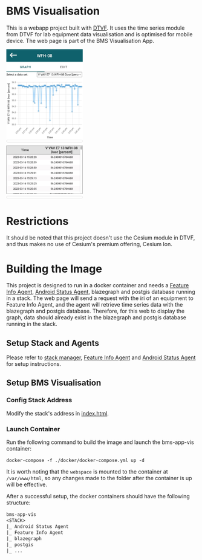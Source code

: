 # BMS Visualisation 

This is a webapp project built with [DTVF](https://github.com/cambridge-cares/TheWorldAvatar/tree/main/web/digital-twin-vis-framework). It uses the time series module from DTVF for lab equipment data visualisation and is optimised for mobile device. The web page is part of the BMS Visualisation App.

<img src="readme-visualisation.jpg" alt="Example of lab equipment data visualisation in BMS Visualisation App" width="40%"/>

# Restrictions

It should be noted that this project doesn't use the Cesium module in DTVF, and thus makes no use of Cesium's premium offering, Cesium Ion. 


# Building the Image

This project is designed to run in a docker container and needs a [Feature Info Agent](https://github.com/cambridge-cares/TheWorldAvatar/tree/main/Agents/FeatureInfoAgent), [Android Status Agent](https://github.com/cambridge-cares/TheWorldAvatar/tree/1517-dev-android-status-agent/Agents/AndroidStatusAgent), blazegraph and postgis database running in a stack. The web page will send a request with the iri of an equipment to Feature Info Agent, and the agent will retrieve time series data with the blazegraph and postgis database. Therefore, for this web to display the graph, data should already exist in the blazegraph and postgis database running in the stack.

## Setup Stack and Agents

Please refer to [stack manager](https://github.com/cambridge-cares/TheWorldAvatar/tree/main/Deploy/stacks/dynamic/stack-manager#spinning-up-a-stack), [Feature Info Agent](https://github.com/cambridge-cares/TheWorldAvatar/tree/main/Agents/FeatureInfoAgent#deploy-the-agent) and [Android Status Agent](https://github.com/cambridge-cares/TheWorldAvatar/tree/1517-dev-android-status-agent/Agents/AndroidStatusAgent#1-setup) for setup instructions.

## Setup BMS Visualisation

### Config Stack Address

Modify the stack's address in [index.html](https://github.com/cambridge-cares/TheWorldAvatar/blob/1502-android-app-for-data-visualisation/Apps/Visualisation/bms-app-vis/webspace/index.html#L50).

### Launch Container

Run the following command to build the image and launch the bms-app-vis container:
```
docker-compose -f ./docker/docker-compose.yml up -d
```

It is worth noting that the `webspace` is mounted to the container at `/var/www/html`, so any changes made to the folder after the container is up will be effective.

After a successful setup, the docker containers should have the following structure:
```
bms-app-vis
<STACK>
|_ Android Status Agent
|_ Feature Info Agent
|_ blazegraph
|_ postgis
|_ ...
```